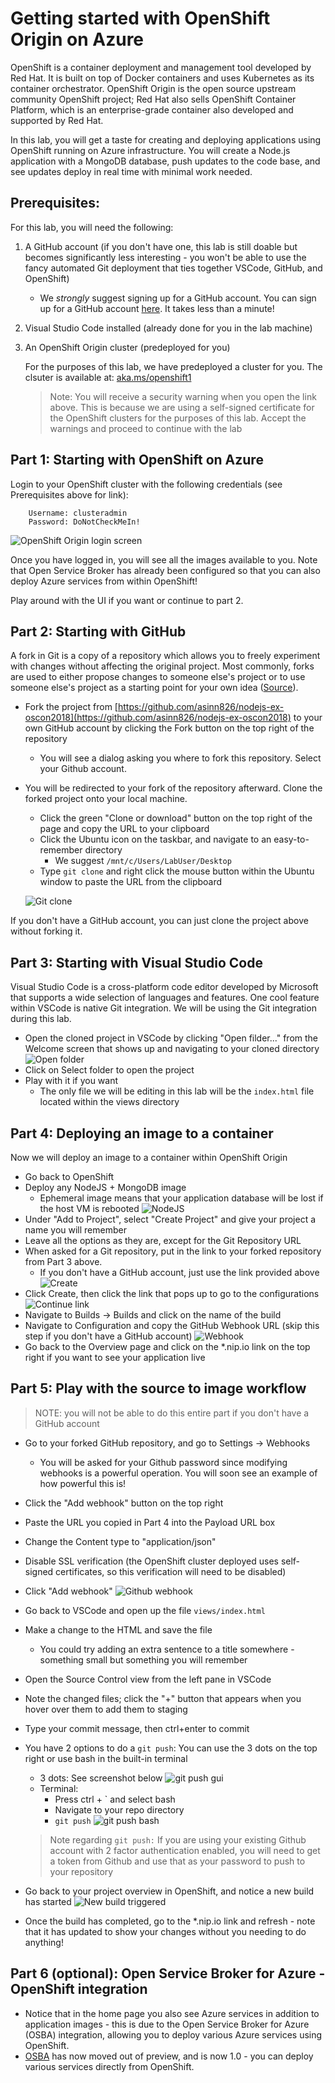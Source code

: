 # Getting started with OpenShift Origin on Azure

OpenShift is a container deployment and management tool developed by Red Hat. It is built on top of Docker containers and uses Kubernetes as its container orchestrator. OpenShift Origin is the open source upstream community OpenShift project; Red Hat also sells OpenShift Container Platform, which is an enterprise-grade container also developed and supported by Red Hat.

In this lab, you will get a taste for creating and deploying applications using OpenShift running on Azure infrastructure. You will create a Node.js application with a MongoDB database, push updates to the code base, and see updates deploy in real time with minimal work needed.

## Prerequisites:
For this lab, you will need the following:
1. A GitHub account (if you don't have one, this lab is still doable but becomes significantly less interesting - you won't be able to use the fancy automated Git deployment that ties together VSCode, GitHub, and OpenShift)
    - We _strongly_ suggest signing up for a GitHub account. You can sign up for a GitHub account [here](https://github.com/join). It takes less than a minute!
1. Visual Studio Code installed (already done for you in the lab machine)
1. An OpenShift Origin cluster (predeployed for you)

    For the purposes of this lab, we have predeployed a cluster for you. The clsuter is available at: [aka.ms/openshift1](https://aka.ms/openshift1)


    > Note: You will receive a security warning when you open the link above. This is because we are using a self-signed certificate for the OpenShift clusters for the purposes of this lab. Accept the warnings and proceed to continue with the lab


## Part 1: Starting with OpenShift on Azure
Login to your OpenShift cluster with the following credentials (see Prerequisites above for link):

        Username: clusteradmin
        Password: DoNotCheckMeIn!

![OpenShift Origin login screen](./pictures/1.1.png "OpenShift Origin login screen")

Once you have logged in, you will see all the images available to you. Note that Open Service Broker has already been configured so that you can also deploy Azure services from within OpenShift!

Play around with the UI if you want or continue to part 2.

## Part 2: Starting with GitHub
A fork in Git is a copy of a repository which allows you to freely experiment with changes without affecting the original project. Most commonly, forks are used to either propose changes to someone else's project or to use someone else's project as a starting point for your own idea ([Source](https://help.github.com/articles/fork-a-repo/)).

- Fork the project from [https://github.com/asinn826/nodejs-ex-oscon2018](https://github.com/asinn826/nodejs-ex-oscon2018) to your own GitHub account by clicking the Fork button on the top right of the repository
    - You will see a dialog asking you where to fork this repository. Select your Github account.
- You will be redirected to your fork of the repository afterward. Clone the forked project onto your local machine.
    - Click the green "Clone or download" button on the top right of the page and copy the URL to your clipboard
    - Click the Ubuntu icon on the taskbar, and navigate to an easy-to-remember directory
        - We suggest ```/mnt/c/Users/LabUser/Desktop```
    - Type ```git clone``` and right click the mouse button within the Ubuntu window to paste the URL from the clipboard

    ![Git clone](./pictures/2.1.png "Git clone")

If you don't have a GitHub account, you can just clone the project above without forking it.

## Part 3: Starting with Visual Studio Code
Visual Studio Code is a cross-platform code editor developed by Microsoft that supports a wide selection of languages and features. One cool feature within VSCode is native Git integration. We will be using the Git integration during this lab. 

- Open the cloned project in VSCode by clicking "Open filder..." from the Welcome screen that shows up and navigating to your cloned directory
![Open folder](./pictures/3.1.png "Open folder")
- Click on Select folder to open the project
- Play with it if you want
    - The only file we will be editing in this lab will be the ```index.html``` file located within the views directory

## Part 4: Deploying an image to a container
Now we will deploy an image to a container within OpenShift Origin
- Go back to OpenShift
- Deploy any NodeJS + MongoDB image
    - Ephemeral image means that your application database will be lost if the host VM is rebooted
    ![NodeJS](./pictures/4.1.png "NodeJS")
- Under "Add to Project", select "Create Project" and give your project a name you will remember
- Leave all the options as they are, except for the Git Repository URL
- When asked for a Git repository, put in the link to your forked repository from Part 3 above.
    - If you don't have a GitHub account, just use the link provided above
    ![Create](./pictures/4.2.png "Create")
- Click Create, then click the link that pops up to go to the configurations
    ![Continue link](./pictures/4.3.png "Continue link")
- Navigate to Builds -> Builds and click on the name of the build
- Navigate to Configuration and copy the GitHub Webhook URL (skip this step if you don't have a GitHub account)
    ![Webhook](./pictures/4.4.png "Webhook")
- Go back to the Overview page and click on the *.nip.io link on the top right if you want to see your application live

## Part 5: Play with the source to image workflow
> NOTE: you will not be able to do this entire part if you don't have a GitHub account

- Go to your forked GitHub repository, and go to Settings -> Webhooks
    - You will be asked for your Github password since modifying webhooks is a powerful operation. You will soon see an example of how powerful this is!
- Click the "Add webhook" button on the top right
- Paste the URL you copied in Part 4 into the Payload URL box
- Change the Content type to "application/json"
- Disable SSL verification (the OpenShift cluster deployed uses self-signed certificates, so this verification will need to be disabled)
- Click "Add webhook"
    ![Github webhook](./pictures/5.1.png "Github webhook")
- Go back to VSCode and open up the file ```views/index.html```
- Make a change to the HTML and save the file
    * You could try adding an extra sentence to a title somewhere - something small but something you will remember
- Open the Source Control view from the left pane in VSCode
- Note the changed files; click the "+" button that appears when you hover over them to add them to staging
- Type your commit message, then ctrl+enter to commit
- You have 2 options to do a ```git push```: You can use the 3 dots on the top right or use bash in the built-in terminal
    - 3 dots: See screenshot below
        ![git push gui](./pictures/5.2.png "git push gui")
    - Terminal: 
        - Press ctrl + ` and select bash
        - Navigate to your repo directory
        - ```git push```
        ![git push bash](./pictures/5.3.png "git push bash")
    
    > Note regarding ```git push:``` If you are using your existing Github account with 2 factor authentication enabled, you will need to get a token from Github and use that as your password to push to your repository

- Go back to your project overview in OpenShift, and notice a new build has started
    ![New build triggered](./pictures/5.4.png "New build triggered")
- Once the build has completed, go to the *.nip.io link and refresh - note that it has updated to show your changes without you needing to do anything!

## Part 6 (optional): Open Service Broker for Azure - OpenShift integration
- Notice that in the home page you also see Azure services in addition to application images - this is due to the Open Service Broker for Azure (OSBA) integration, allowing you to deploy various Azure services using OpenShift.
- [OSBA](https://open.microsoft.com/2018/06/27/announcing-open-service-broker-for-azure-1-0-kubernetes/) has now moved out of preview, and is now 1.0 - you can deploy various services directly from OpenShift.


